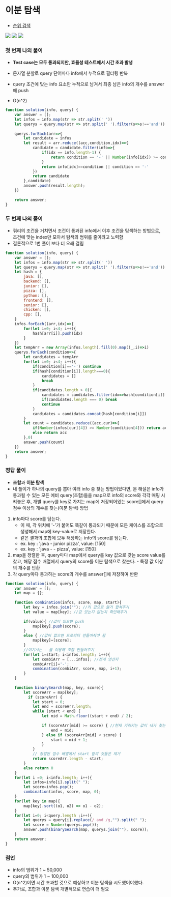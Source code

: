 
# 이분 탐색
  - [순위 검색](https://programmers.co.kr/learn/courses/30/lessons/72412)

  <img src="https://user-images.githubusercontent.com/62092665/138468150-0f2e4490-88ee-4c60-8ba5-e6214900f5a3.png">

  <img src="https://user-images.githubusercontent.com/62092665/138468237-86850466-7ac1-4e74-aaf3-fe8dad29b0a4.png">

  <img src="https://user-images.githubusercontent.com/62092665/138468302-888ebead-b868-4ef1-952f-caff6511d746.png">


### 첫 번째 나의 풀이
  - **Test case는 모두 통과되지만, 효율성 테스트에서 시간 초과 발생**

  - 문자열 분할로 query 단어마다 info에서 누적으로 필터링 반복
  - query 조건에 맞는 info 요소만 누적으로 남겨서 최종 남은 info의 개수를 answer에 push

  - O(n^2)

```javascript
function solution(info, query) {
    var answer = [];
    let infos = info.map(str => str.split(' '))
    let querys = query.map(str => str.split(' ').filter(s=>s!=='and'))
    
    querys.forEach(arr=>{
        let candidate = infos
        let result = arr.reduce((acc,condition,idx)=>{
            candidate = candidate.filter(info=>{
                if(idx == info.length-1) {
                    return condition == '-' || Number(info[idx]) >= condition
                }
                return info[idx]==condition || condition == '-'
            })
            return candidate
        },candidate)
        answer.push(result.length);
    })
    
    return answer;
}
```


### 두 번째 나의 풀이
  - 쿼리의 조건을 거치면서 조건이 통과된 info에서 이후 조건을 탐색하는 방법으로, 조건에 맞는 index만 모아서 탐색의 범위를 줄이려고 노력함
  - 결론적으로 1번 풀이 보다 더 오래 걸림

```javascript
function solution(info, query) {
    var answer = [];
    let infos = info.map(str => str.split(' '))
    let querys = query.map(str => str.split(' ').filter(s=>s!=='and'))
    let hash = {
        java: [],
        backend: [],
        junior: [],
        pizza: [],
        python: [],
        frontend: [],
        senior: [],
        chicken: [],
        cpp: [],
    }
    infos.forEach((arr,idx)=>{
        for(let i=0; i<4; i++){
            hash[arr[i]].push(idx)
        }
    })
    let tempArr = new Array(infos.length).fill(0).map((_,i)=>i)
    querys.forEach(condition=>{
        let candidates = tempArr
        for(let i=0; i<4; i++){
            if(condition[i]=='-') continue
            if(hash[condition[i]].length===0){
                candidates = []
                break
            }
            if(candidates.length > 0){
                candidates = candidates.filter(idx=>hash[condition[i]].includes(idx))
                if(candidates.length === 0) break
                continue
            }
            candidates = candidates.concat(hash[condition[i]])
        }
        let count = candidates.reduce((acc,cur)=>{
            if(Number(infos[cur][4]) >= Number(condition[4])) return acc += 1
            else return acc
        },0)
        answer.push(count)
    })
    return answer;
}
```



### 정답 풀이
  - **조합**과 **이분 탐색**
  - 내 풀이가 하나의 query를 뽑아 여러 info 중 찾는 방법이었다면, 본 해설은 info가 통과될 수 있는 모든 예비 query(조합)들을 map으로 info의 score와 각각 매핑 시켜놓은 후, 개별 query를 key로 가지는 map에 저장되어있는 score[]에서 query 점수 이상의 개수를 찾는(이분 탐색) 방법
  1. info마다 score를 담는다.
      - 이 때, 각 위치에 '-'가 붙어도 똑같이 통과되기 때문에 모든 케이스를 조합으로 생성해서 map에 key-value로 저장한다.
      - 같은 결과의 조합에 모두 해당하는 info의 score를 담는다.
      - ex. key : 'java - junior pizza', value: [150]
      - ex. key : 'java - - pizza', value: [150]
  2. map을 정렬한 후, query마다 map에서 query를 key 값으로 갖는 score value를 찾고, 해당 점수 배열에서 query의 score를 이분 탐색으로 찾는다.
    - 특정 값 이상의 개수를 반환
  3. 각 query마다 통과하는 score의 개수를 answer[]에 저장하여 반환



```javascript
function solution(info, query) {
    var answer = [];
    let map = {};
    
    function combination(infos, score, map, start){
        let key = infos.join(""); //키 값으로 쓸거 합쳐주기 
        let value = map[key]; //값 있는지 없는지 확인해주기
        
        if(value){ //값이 있으면 push
            map[key].push(score);
        }
        else { //값이 없으면 프로퍼티 만들어줘야 됨
            map[key]=[score];
        }
        //여기서는 - 를 이용해 조합 만들어주기
        for(let i=start; i<infos.length; i++){
            let combiArr = [...infos]; //전개 연산자
            combiArr[i]='-';
            combination(combiArr, score, map, i+1);
        }
    }
    
    function binarySearch(map, key, score){
        let scoreArr = map[key];
          if (scoreArr) {
            let start = 0;
            let end = scoreArr.length;
            while (start < end) {
                let mid = Math.floor((start + end) / 2);
                
                if (scoreArr[mid] >= score) { //현재 가리키는 값이 내가 찾는 score보다 크거나 같으면
                    end = mid;
                } else if (scoreArr[mid] < score) {
                    start = mid + 1;
                }
            }
            // 정렬된 점수 배열에서 start 앞의 것들은 제거
            return scoreArr.length - start;
        } 
        else return 0
    }
    for(let i =0; i<info.length; i++){
        let infos=info[i].split(" ");
        let score=infos.pop();
        combination(infos, score, map, 0);
    }
    for(let key in map){
        map[key].sort((o1, o2) => o1 - o2);
    }
    for(let i=0; i<query.length ;i++){
        let querys = query[i].replace(/ and /g,"").split(" ");
        let score = Number(querys.pop());
        answer.push(binarySearch(map, querys.join(""), score));
    }
    return answer;
}
```



### 첨언
  - info의 범위가 1 ~ 50,000
  - query의 범위가 1 ~ 100,000
  - O(n^2)이면 시간 초과할 것으로 예상하고 이분 탐색을 시도했어야했다.
  - 추가로, 조합과 이분 탐색 개별적으로 연습이 더 필요
